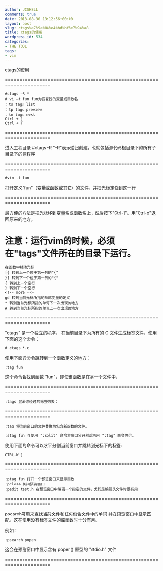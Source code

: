 ```yaml
---
author: UCSHELL
comments: true
date: 2013-08-30 13:12:56+00:00
layout: post
slug: ctags%e7%9a%84%e4%bd%bf%e7%94%a8
title: ctags的使用
wordpress_id: 534
categories:
- THE TOOL
tags:
- vim
---
```


ctags的使用

======================================================================

    #ctags –R *
    # vi –t fun fun为要查找的变量或函数名
    ：ts tags list
    ：tp tags preview
    ：tn tags next
    Ctrl + ]
    Ctrl + T

======================================================================

进入工程目录
    #ctags -R
"-R"表示递归创建，也就包括源代码根目录下的所有子目录下的源程序

======================================================================

	#vim -t fun
打开定义"fun"（变量或函数或其它）的文件，并把光标定位到这一行

======================================================================

最方便的方法是把光标移到变量名或函数名上，然后按下"Ctrl-]"。用"Ctrl-o"退回原来的地方。

注意：运行vim的时候，必须在"tags"文件所在的目录下运行。
======================================================================

	在函数中移动光标
    [{ 转到上一个位于第一列的"{"
    }] 转到下一个位于第一列的"{"
    { 转到上一个空行
    } 转到下一个空行
    <!-- more -->
    gd 转到当前光标所指的局部变量的定义
    * 转到当前光标所指的单词下一次出现的地方
    # 转到当前光标所指的单词上一次出现的地方

======================================================================

"ctags" 是一个独立的程序， 在当前目录下为所有的 C 文件生成标签文件，使用下面的这个命令：

	# ctags *.c

使用下面的命令跳转到一个函数定义的地方：

	:tag fun

这个命令会找到函数 "fun"，即使该函数是在另一个文件中。

======================================================================

	:tags 显示你经过的标签列表：

======================================================================

	:tag 将当前窗口的文件替换为包含新函数的文件。

	:stag fun 与使用 ":split" 命令将窗口分开然后再用 ":tag" 命令等价。

使用下面的命令可以水平分割当前窗口并跳转到光标下的标签:

	CTRL-W ]

======================================================================

	:ptag fun 打开一个预览窗口来显示函数
	:pclose 关闭预览窗口
	:pedit test.h 在预览窗口中编辑一个指定的文件，尤其是编辑头文件时很有用

======================================================================

psearch可用来查找当前文件和任何包含文件中的单词 并在预览窗口中显示匹
配。这在使用没有标签文件的库函数时十分有用。

例如：

	:psearch popen

这会在预览窗口中显示含有 popen() 原型的 "stdio.h" 文件

======================================================================



